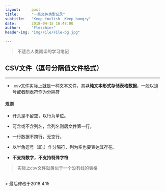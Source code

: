 ```yaml
---
layout:     post
title:      "一些文件类型记录"
subtitle:   "Keep foolish  Keep hungry"
date:       2018-04-15 16:47:00
author:     "Fleschier"
header-img: "img/File/File-bg.jpg"

---
```

> 不适合人类阅读的学习笔记

## CSV文件（逗号分隔值文件格式）
---

- .csv文件实际上就是一种文本文件，其**以纯文本形式存储表格数据**，一般以逗号或者制表符作为分隔符

#### 规则
- 开头是不留空，以行为单位。

- 可含或不含列名，含列名则居文件第一行。

- 一行数据不跨行，无空行。

- 以半角逗号（即,）作分隔符，列为空也要表达其存在。

- **不支持数字，不支持特殊字符**

> 实际上csv文件就类似于一个没有线的表格


<br>
> 最后修改于2018.4.15
